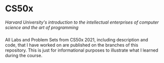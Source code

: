 # CS50x
 *Harvard University's introduction to the intellectual enterprises of computer science and the art of programming*
###  
All Labs and Problem Sets from CS50x 2021, including description and code, that I have worked on are published on the branches of this repository. This is just for informational purposes to illustrate what I learned during the course.
